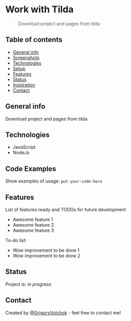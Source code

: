 # Work with Tilda
> Download project and pages from tilda

## Table of contents
* [General info](#general-info)
* [Screenshots](#screenshots)
* [Technologies](#technologies)
* [Setup](#setup)
* [Features](#features)
* [Status](#status)
* [Inspiration](#inspiration)
* [Contact](#contact)

## General info
Download project and pages from tilda

<!--
## Screenshots
![Example screenshot](./img/screenshot.png)
-->

## Technologies
* JavaScript
* NodeJs

<!--
## Setup
Describe how to install / setup your local environement / add link to demo version.
-->

## Code Examples
Show examples of usage:
`put-your-code-here`

## Features
List of features ready and TODOs for future development
* Awesome feature 1
* Awesome feature 2
* Awesome feature 3

To-do list:
* Wow improvement to be done 1
* Wow improvement to be done 2

## Status
Project is: _in progress_
<!--, _finished_, _no longer continue_ and why?-->

<!--
## Inspiration
Add here credits. Project inspired by..., based on...
-->

## Contact
Created by [@GrigoryVolchok](http://www.grigoryvolchok.com/) - feel free to contact me!
